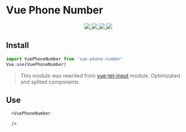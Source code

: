 # Vue Phone Number

<p align="center">
  <a href="https://npmcharts.com/compare/vue-phone-number?minimal=true">
    <img src="http://img.shields.io/npm/dm/vue-phone-number.svg">
  </a>
  <a href="https://www.npmjs.org/package/vue-phone-number">
    <img src="https://img.shields.io/npm/v/vue-phone-number.svg">
  </a>
  <a href="http://img.badgesize.io/https://unpkg.com/vue-phone-number/dist/vue-phone-number.js?compression=gzip&label=gzip%20size:%20JS">
    <img src="http://img.badgesize.io/https://unpkg.com/vue-phone-number/dist/vue-phone-number.esm.js?compression=gzip&label=gzip%20size:%20JS">
  </a>
  <a href="LICENSE">
    <img src="https://img.shields.io/badge/License-MIT-yellow.svg">
  </a>
</p>


## Install

```js
import VuePhoneNumber from 'vue-phone-number'
Vue.use(VuePhoneNumber)
```

>This module was rewrited from [vue-tel-input](https://www.npmjs.com/package/vue-tel-input) module. Optimizated and splited components

## Use

```vue
  <VuePhoneNumber
    
  />
```
